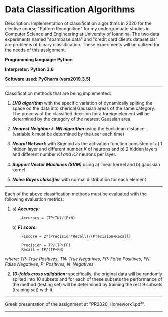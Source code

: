 # Data Classification Algorithms 

Description: Implementation of classification algorithms in 2020 for the elective course "Pattern Recognition" for my undergraduate studies in Computer Science and 
Engineering at University of Ioannina. The two data experiments named "spambase.data" and "credit card clients dataset.xls" are problems of binary classification. 
These experiments will be utilized for the needs of this assignment.

**Programming language: Python**

**Interpreter: Python 3.6**

**Software used: PyCharm (vers2019.3.5)**

------------------------------------------------------------------------------------------------------------------------------------

Classification methods that are being implemented:
1) ***LVQ algorithm*** with the specific variation of dynamically spliting the space od the data into sherical Gaussian areas of the same 
category. The process of the classified decision for a foreign element will be determined by the category of the nearest 
Gaussian area.

2) ***Nearest Neighbor k-NN algorithm*** using the Euclidean distance (variable *k* must be determined by the user each time)

4) ***Neural Network*** with Sigmoid as the activation function consisted of a) 1 hidden layer and different number *K* of neurons and b) 
2 hidden layers and different number *K1 and K2* neurons per layer.

4) ***Support Vector Machines (SVM)*** using a) linear kernel and b) gaussian kernel

6) ***Naive Bayes classifier*** with normal distribution for each element  

------------------------------------------------------------------------------------------------------------------------------------

Each of the above classification methods must be evaluated with the following evaluation metrics:
1)	a) ***Accuracy:***

			Accuracy = (TP+TN)/(P+N)

	b) ***F1 score:***
	
			F1score = 2*(Precision*Recall)/(Precision+Recall)

			Precision = TP/(TP+FP)
			Recall = TP/(TP+FN)
			
*where: TP: True Positives, TN: True Negatives, FP: False Positives, FN: False Negatives, P: Positives, N: Negatives*

2) ***10-folds cross validation:*** specifically, the original data will be randomly splited into 10 subsets and for each of these 
subsets the performance of the method (testing set) will be determined by training the rest 9 subsets (training set) with it.

------------------------------------------------------------------------------------------------------------------------------------

Greek presentation of the assignment at "PR2020_Homework1.pdf". 

------------------------------------------------------------------------------------------------------------------------------------
